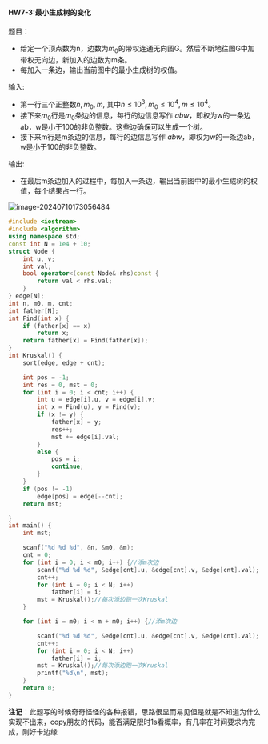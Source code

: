 
#### HW7-3:最小生成树的变化

题目：

- 给定一个顶点数为n，边数为$m_0$的带权连通无向图G。然后不断地往图G中加带权无向边，新加入的边数为m条。
- 每加入一条边，输出当前图中的最小生成树的权值。

输入:

- 第一行三个正整数$n, m_0, m$, 其中$n≤10^3, m_0≤10^4, m≤10^4$。
- 接下来$m_0$行是$m_0$条边的信息，每行的边信息写作 $a b w$，即权为w的一条边ab，w是小于100的非负整数。这些边确保可以生成一个树。
- 接下来m行是m条边的信息，每行的边信息写作 $a b w$，即权为w的一条边ab，w是小于100的非负整数。

输出:

- 在最后m条边加入的过程中，每加入一条边，输出当前图中的最小生成树的权值，每个结果占一行。

![image-20240710173056484](C:\Users\24514\AppData\Roaming\Typora\typora-user-images\image-20240710173056484.png)

```c++
#include <iostream>
#include <algorithm>
using namespace std;
const int N = 1e4 + 10;
struct Node {
    int u, v;
    int val;
    bool operator<(const Node& rhs)const {
        return val < rhs.val;
    }
} edge[N];
int n, m0, m, cnt;
int father[N];
int Find(int x) {
    if (father[x] == x)
        return x;
    return father[x] = Find(father[x]);
}
int Kruskal() {
    sort(edge, edge + cnt);

    int pos = -1;
    int res = 0, mst = 0;
    for (int i = 0; i < cnt; i++) {
        int u = edge[i].u, v = edge[i].v;
        int x = Find(u), y = Find(v);
        if (x != y) {
            father[x] = y;
            res++;
            mst += edge[i].val;
        }
        else {
            pos = i;
            continue;
        }
    }
    if (pos != -1)
        edge[pos] = edge[--cnt];
    return mst;

}
int main() {
    int mst;

    scanf("%d %d %d", &n, &m0, &m);
    cnt = 0;
    for (int i = 0; i < m0; i++) {//添m次边
        scanf("%d %d %d", &edge[cnt].u, &edge[cnt].v, &edge[cnt].val);
        cnt++;
        for (int i = 0; i < N; i++)
            father[i] = i;
        mst = Kruskal();//每次添边跑一次Kruskal
    }

    for (int i = m0; i < m + m0; i++) {//添m次边

        scanf("%d %d %d", &edge[cnt].u, &edge[cnt].v, &edge[cnt].val);
        cnt++;
        for (int i = 0; i < N; i++)
            father[i] = i;
        mst = Kruskal();//每次添边跑一次Kruskal
        printf("%d\n", mst);
    }
    return 0;
}
```

**注记**：此题写的时候奇奇怪怪的各种报错，思路很显而易见但是就是不知道为什么实现不出来，copy朋友的代码，能否满足限时1s看概率，有几率在时间要求内完成，刚好卡边缘
